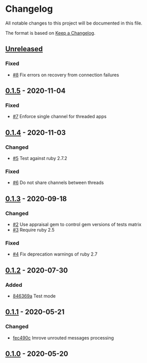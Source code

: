 # Changelog

All notable changes to this project will be documented in this file.

The format is based on [Keep a Changelog](https://keepachangelog.com/en/1.0.0/).

## [Unreleased](https://github.com/veeqo/bunny-publisher/compare/v0.1.5...HEAD)

### Fixed
- [#8](https://github.com/veeqo/bunny-publisher/pull/8) Fix errors on recovery from connection failures


## [0.1.5](https://github.com/veeqo/bunny-publisher/compare/v0.1.4...v0.1.5) - 2020-11-04

### Fixed
- [#7](https://github.com/veeqo/bunny-publisher/pull/7) Enforce single channel for threaded apps


## [0.1.4](https://github.com/veeqo/bunny-publisher/compare/v0.1.3...v0.1.4) - 2020-11-03

### Changed
- [#5](https://github.com/veeqo/bunny-publisher/pull/5) Test against ruby 2.7.2

### Fixed
- [#6](https://github.com/veeqo/bunny-publisher/pull/6) Do not share channels between threads


## [0.1.3](https://github.com/veeqo/bunny-publisher/compare/v0.1.2...v0.1.3) - 2020-09-18

### Changed
- [#2](https://github.com/veeqo/bunny-publisher/pull/2) Use appraisal gem to control gem versions of tests matrix
- [#3](https://github.com/veeqo/bunny-publisher/pull/3) Require ruby 2.5

### Fixed
- [#4](https://github.com/veeqo/bunny-publisher/pull/4) Fix deprecation warnings of ruby 2.7


## [0.1.2](https://github.com/veeqo/bunny-publisher/compare/v0.1.1...v0.1.2) - 2020-07-30

### Added
-  [846369a](https://github.com/veeqo/bunny-publisher/commit/846369a76a9ae1c38e0a08844a5c992412eac520) Test mode


## [0.1.1](https://github.com/veeqo/bunny-publisher/compare/v0.1.0...v0.1.1) - 2020-05-21

### Changed
- [fec490c](https://github.com/veeqo/bunny-publisher/commit/fec490c91a7db9d053dba9afde0736a4ce2dde71) Imrove unrouted messages processing

## [0.1.0](https://github.com/veeqo/bunny-publisher/releases/tag/v0.1.0) - 2020-05-20
